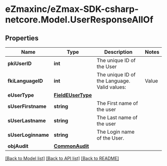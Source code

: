 # eZmaxinc/eZmax-SDK-csharp-netcore.Model.UserResponseAllOf

## Properties

Name | Type | Description | Notes
------------ | ------------- | ------------- | -------------
**pkiUserID** | **int** | The unique ID of the User | 
**fkiLanguageID** | **int** | The unique ID of the Language.  Valid values:  |Value|Description| |-|-| |1|French| |2|English| | 
**eUserType** | [**FieldEUserType**](FieldEUserType.md) |  | 
**sUserFirstname** | **string** | The First name of the user | 
**sUserLastname** | **string** | The Last name of the user | 
**sUserLoginname** | **string** | The Login name of the User. | 
**objAudit** | [**CommonAudit**](CommonAudit.md) |  | 

[[Back to Model list]](../README.md#documentation-for-models) [[Back to API list]](../README.md#documentation-for-api-endpoints) [[Back to README]](../README.md)

